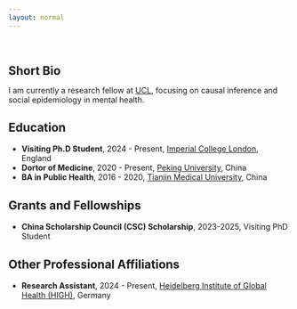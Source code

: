 ```yaml
---
layout: normal
---
```


<h1 id="about-me"></h1>

<h2 style="margin: 60px 0px 10px;">Short Bio</h2>

I am currently a research fellow at [UCL](https://www.ucl.ac.uk/), focusing on causal inference and social epidemiology in mental health.

<!--
Ph.D. student at [Peking University](https://www.pku.edu.cn/), working under the mentorship of Prof. [Ping He](https://www.cchds.pku.edu.cn/yjtd/qzjs/69117.htm). And, I am a visiting PhD student at [Imperial College London](https://www.imperial.ac.uk/school-public-health/primary-care-and-public-health/), working with [Dr.Benedict Hayhoe](https://profiles.imperial.ac.uk/b.hayhoe), and working in [Innovation and Evaluation Theme at the NIHR Applied Research Collaboration Northwest London (NIHR ARC NWL)](https://www.arc-nwl.nihr.ac.uk/research/innovation-and-evaluation). In addition, I am working with [Prof.Till Bärnighausen](https://www.klinikum.uni-heidelberg.de/heidelberger-institut-fuer-global-health/directorate/members/baernighausen-till/) as a research assistant, who is the director of [Heidelberg Institute of Global Health](https://www.klinikum.uni-heidelberg.de/heidelberger-institut-fuer-global-health/).
-->


## Education
- **Visiting Ph.D Student**, 2024 - Present, [Imperial College London](https://www.imperial.ac.uk/), England
- **Dortor of Medicine**, 2020 - Present, [Peking University](https://www.pku.edu.cn/), China
- **BA in Public Health**, 2016 - 2020, [Tianjin Medical University](http://www.tmu.edu.cn/), China

## Grants and Fellowships
- **China Scholarship Council (CSC) Scholarship**, 2023-2025, Visiting PhD Student

## Other Professional Affiliations
- **Research Assistant**, 2024 - Present, [Heidelberg Institute of Global Health (HIGH)](https://www.klinikum.uni-heidelberg.de/heidelberger-institut-fuer-global-health/), Germany
